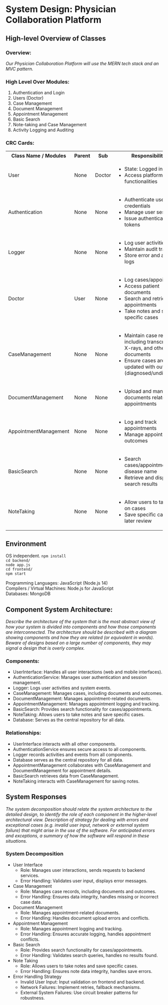 # System Design: Physician Collaboration Platform

## High-level Overview of Classes

### Overview:
<i>Our Physician Collaboration Platform will use the MERN tech stack and an MVC pattern.</i>

### High Level Over Modules:
1. Authentication and Login
2. Users (Doctor)
3. Case Management
4. Document Management
5. Appointment Management
6. Basic Search
7. Note-taking and Case Management
8. Activity Logging and Auditing

### CRC Cards:

<table>
  <tbody>
    <tr>
      <th> Class Name / Modules </th>
      <th> Parent </th>
      <th> Sub </th>
      <th> Responsibilities </th>
    </tr>
    <tr>
        <td> User </td>
        <td> None </td>
        <td> Doctor </td>
        <td>
            <ul> 
            <li> State: Logged in/out </li>
            <li> Access platform functionalities </li>
            </ul>
        </td>
    </tr>
    <tr>
        <td> Authentication </td>
        <td> None </td>
        <td> None </td>
        <td>
            <ul>
            <li> Authenticate user credentials </li>
            <li> Manage user sessions </li>
            <li> Issue authentication tokens </li>
            </ul>
        </td>
    </tr>
    <tr>
        <td> Logger </td>
        <td> None </td>
        <td> None </td>
        <td>
            <ul>
            <li> Log user activities </li>
            <li> Maintain audit trails </li>
            <li> Store error and access logs </li>
            </ul>
        </td>
    </tr>
    <tr>
        <td> Doctor </td>
        <td> User </td>
        <td> None </td>
        <td>
            <ul> 
            <li> Log cases/appointments </li>
            <li> Access patient documents </li>
            <li> Search and retrieve appointments </li>
            <li> Take notes and save specific cases </li>
            </ul>
        </td>
    </tr>
    <tr>
        <td> CaseManagement </td>
        <td> None </td>
        <td> None </td>
        <td>
            <ul>
            <li> Maintain case records including transcriptions, X-rays, and other documents </li>
            <li> Ensure cases are updated with outcomes (diagnosed/undiagnosed) </li>
            </ul>
        </td>
    </tr>
    <tr>
        <td> DocumentManagement </td>
        <td> None </td>
        <td> None </td>
        <td>
            <ul>
            <li> Upload and manage documents related to appointments </li>
            </ul>
        </td>
    </tr>
    <tr>
        <td> AppointmentManagement </td>
        <td> None </td>
        <td> None </td>
        <td>
            <ul>
            <li> Log and track appointments </li>
            <li> Manage appointment outcomes </li>
            </ul>
        </td>
    </tr>
    <tr>
        <td> BasicSearch </td>
        <td> None </td>
        <td> None </td>
        <td>
            <ul>
            <li> Search cases/appointments by disease name </li>
            <li> Retrieve and display search results </li>
            </ul>
        </td>
    </tr>
    <tr>
        <td> NoteTaking </td>
        <td> None </td>
        <td> None </td>
        <td>
            <ul>
            <li> Allow users to take notes on cases </li>
            <li> Save specific cases for later review </li>
            </ul>
        </td>
    </tr>
  </tbody>
</table>

## Environment
OS independent.
```npm install``` </br>
```cd backend/``` </br>
```node app.js``` </br>
```cd frontend/``` </br>
```npm start``` </br>

Programming Languages: JavaScript (Node.js 14)  
Compilers / Virtual Machines: Node.js for JavaScript  
Databases: MongoDB  

## Component System Architecture:
<i>Describe the architecture of the system that is the most abstract view of how your system is divided into components and how those components are interconnected. The architecture should be described with a diagram showing components and how they are related (or equivalent in words). Beware of designs based on a large number of components, they may signal a design that is overly complex.</i>

### Components:
- UserInterface: Handles all user interactions (web and mobile interfaces).
- AuthenticationService: Manages user authentication and session management.
- Logger: Logs user activities and system events.
- CaseManagement: Manages cases, including documents and outcomes.
- DocumentManagement: Manages appointment-related documents.
- AppointmentManagement: Manages appointment logging and tracking.
- BasicSearch: Provides search functionality for cases/appointments.
- NoteTaking: Allows users to take notes and save specific cases.
- Database: Serves as the central repository for all data.

### Relationships:
- UserInterface interacts with all other components.
- AuthenticationService ensures secure access to all components.
- Logger records activities and events from all components.
- Database serves as the central repository for all data.
- AppointmentManagement collaborates with CaseManagement and DocumentManagement for appointment details.
- BasicSearch retrieves data from CaseManagement.
- NoteTaking interacts with CaseManagement for saving notes.

## System Responses
<i>The system decomposition should relate the system architecture to the detailed design, to identify the role of each component in the higher-level architectural view. Description of strategy for dealing with errors and exceptional cases (e.g. invalid user input, network or external system failure) that might arise in the use of the software. For anticipated errors and exceptions, a summary of how the software will respond in these situations.</i>

### System Decomposition
- User Interface
    - Role: Manages user interactions, sends requests to backend services.
    - Error Handling: Validates user input, displays error messages.
- Case Management
    - Role: Manages case records, including documents and outcomes.
    - Error Handling: Ensures data integrity, handles missing or incorrect case data.
- Document Management
    - Role: Manages appointment-related documents.
    - Error Handling: Handles document upload errors and conflicts.
- Appointment Management
    - Role: Manages appointment logging and tracking.
    - Error Handling: Ensures accurate logging, handles appointment conflicts.
- Basic Search
    - Role: Provides search functionality for cases/appointments.
    - Error Handling: Validates search queries, handles no results found.
- Note Taking
    - Role: Allows users to take notes and save specific cases.
    - Error Handling: Ensures note data integrity, handles save errors.
- Error Handling Strategy
    - Invalid User Input: Input validation on frontend and backend.
    - Network Failures: Implement retries, fallback mechanisms.
    - External System Failures: Use circuit breaker patterns for robustness.
